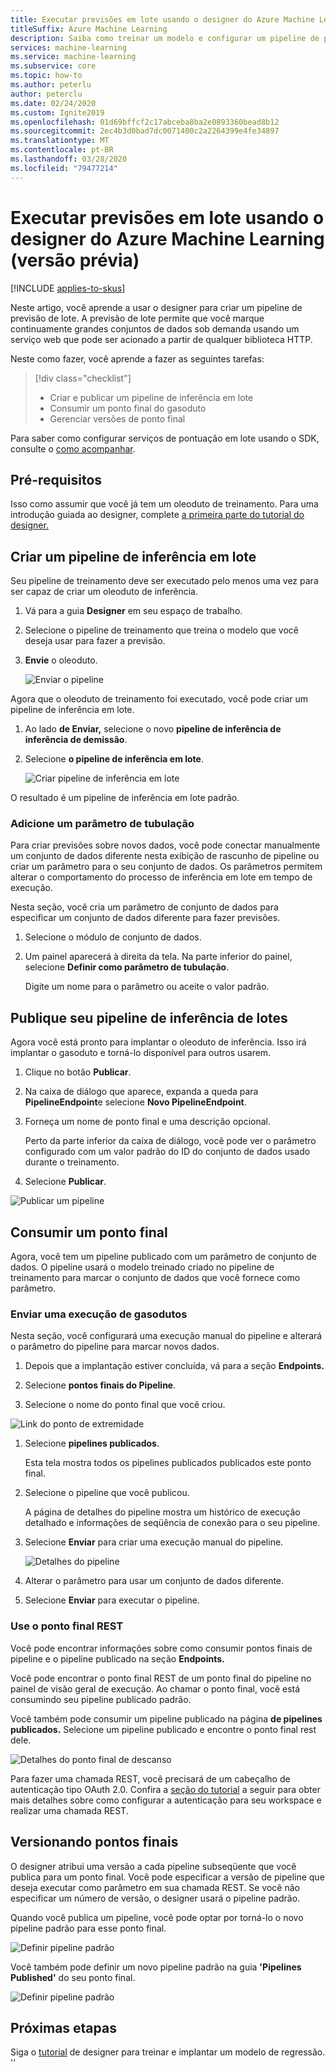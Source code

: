 ```yaml
---
title: Executar previsões em lote usando o designer do Azure Machine Learning (versão prévia)
titleSuffix: Azure Machine Learning
description: Saiba como treinar um modelo e configurar um pipeline de previsão em lote usando o designer. Implante o pipeline como um serviço Web com parâmetro, que pode ser disparado de qualquer biblioteca HTTP.
services: machine-learning
ms.service: machine-learning
ms.subservice: core
ms.topic: how-to
ms.author: peterlu
author: peterclu
ms.date: 02/24/2020
ms.custom: Ignite2019
ms.openlocfilehash: 01d69bffcf2c17abceba8ba2e0893360bead8b12
ms.sourcegitcommit: 2ec4b3d0bad7dc0071400c2a2264399e4fe34897
ms.translationtype: MT
ms.contentlocale: pt-BR
ms.lasthandoff: 03/28/2020
ms.locfileid: "79477214"
---
```

# <a name="run-batch-predictions-using-azure-machine-learning-designer-preview"></a>Executar previsões em lote usando o designer do Azure Machine Learning (versão prévia)
[!INCLUDE [applies-to-skus](../../includes/aml-applies-to-enterprise-sku.md)]

Neste artigo, você aprende a usar o designer para criar um pipeline de previsão de lote. A previsão de lote permite que você marque continuamente grandes conjuntos de dados sob demanda usando um serviço web que pode ser acionado a partir de qualquer biblioteca HTTP.

Neste como fazer, você aprende a fazer as seguintes tarefas:

> [!div class="checklist"]
> * Criar e publicar um pipeline de inferência em lote
> * Consumir um ponto final do gasoduto
> * Gerenciar versões de ponto final

Para saber como configurar serviços de pontuação em lote usando o SDK, consulte o [como acompanhar](how-to-run-batch-predictions.md).

## <a name="prerequisites"></a>Pré-requisitos

Isso como assumir que você já tem um oleoduto de treinamento. Para uma introdução guiada ao designer, complete [a primeira parte do tutorial do designer.](tutorial-designer-automobile-price-train-score.md) 

## <a name="create-a-batch-inference-pipeline"></a>Criar um pipeline de inferência em lote

Seu pipeline de treinamento deve ser executado pelo menos uma vez para ser capaz de criar um oleoduto de inferência.

1. Vá para a guia **Designer** em seu espaço de trabalho.

1. Selecione o pipeline de treinamento que treina o modelo que você deseja usar para fazer a previsão.

1. **Envie** o oleoduto.

    ![Enviar o pipeline](./media/how-to-run-batch-predictions-designer/run-training-pipeline.png)

Agora que o oleoduto de treinamento foi executado, você pode criar um pipeline de inferência em lote.

1. Ao lado **de Enviar,** selecione o novo **pipeline de inferência de inferência de demissão**.

1. Selecione **o pipeline de inferência em lote**.

    ![Criar pipeline de inferência em lote](./media/how-to-run-batch-predictions-designer/create-batch-inference.png)
    
O resultado é um pipeline de inferência em lote padrão. 

### <a name="add-a-pipeline-parameter"></a>Adicione um parâmetro de tubulação

Para criar previsões sobre novos dados, você pode conectar manualmente um conjunto de dados diferente nesta exibição de rascunho de pipeline ou criar um parâmetro para o seu conjunto de dados. Os parâmetros permitem alterar o comportamento do processo de inferência em lote em tempo de execução.

Nesta seção, você cria um parâmetro de conjunto de dados para especificar um conjunto de dados diferente para fazer previsões.

1. Selecione o módulo de conjunto de dados.

1. Um painel aparecerá à direita da tela. Na parte inferior do painel, selecione **Definir como parâmetro de tubulação**.
   
    Digite um nome para o parâmetro ou aceite o valor padrão.

## <a name="publish-your-batch-inferencing-pipeline"></a>Publique seu pipeline de inferência de lotes

Agora você está pronto para implantar o oleoduto de inferência. Isso irá implantar o gasoduto e torná-lo disponível para outros usarem.

1. Clique no botão **Publicar**.

1. Na caixa de diálogo que aparece, expanda a queda para **PipelineEndpoint**e selecione **Novo PipelineEndpoint**.

1. Forneça um nome de ponto final e uma descrição opcional.

    Perto da parte inferior da caixa de diálogo, você pode ver o parâmetro configurado com um valor padrão do ID do conjunto de dados usado durante o treinamento.

1. Selecione **Publicar**.

![Publicar um pipeline](./media/how-to-run-batch-predictions-designer/publish-inference-pipeline.png)


## <a name="consume-an-endpoint"></a>Consumir um ponto final

Agora, você tem um pipeline publicado com um parâmetro de conjunto de dados. O pipeline usará o modelo treinado criado no pipeline de treinamento para marcar o conjunto de dados que você fornece como parâmetro.

### <a name="submit-a-pipeline-run"></a>Enviar uma execução de gasodutos 

Nesta seção, você configurará uma execução manual do pipeline e alterará o parâmetro do pipeline para marcar novos dados. 

1. Depois que a implantação estiver concluída, vá para a seção **Endpoints.**

1. Selecione **pontos finais do Pipeline**.

1. Selecione o nome do ponto final que você criou.

![Link do ponto de extremidade](./media/how-to-run-batch-predictions-designer/manage-endpoints.png)

1. Selecione **pipelines publicados**.

    Esta tela mostra todos os pipelines publicados publicados este ponto final.

1. Selecione o pipeline que você publicou.

    A página de detalhes do pipeline mostra um histórico de execução detalhado e informações de seqüência de conexão para o seu pipeline. 
    
1. Selecione **Enviar** para criar uma execução manual do pipeline.

    ![Detalhes do pipeline](./media/how-to-run-batch-predictions-designer/submit-manual-run.png)
    
1. Alterar o parâmetro para usar um conjunto de dados diferente.
    
1. Selecione **Enviar** para executar o pipeline.

### <a name="use-the-rest-endpoint"></a>Use o ponto final REST

Você pode encontrar informações sobre como consumir pontos finais de pipeline e o pipeline publicado na seção **Endpoints.**

Você pode encontrar o ponto final REST de um ponto final do pipeline no painel de visão geral de execução. Ao chamar o ponto final, você está consumindo seu pipeline publicado padrão.

Você também pode consumir um pipeline publicado na página **de pipelines publicados.** Selecione um pipeline publicado e encontre o ponto final rest dele. 

![Detalhes do ponto final de descanso](./media/how-to-run-batch-predictions-designer/rest-endpoint-details.png)

Para fazer uma chamada REST, você precisará de um cabeçalho de autenticação tipo OAuth 2.0. Confira a [seção do tutorial](tutorial-pipeline-batch-scoring-classification.md#publish-and-run-from-a-rest-endpoint) a seguir para obter mais detalhes sobre como configurar a autenticação para seu workspace e realizar uma chamada REST.

## <a name="versioning-endpoints"></a>Versionando pontos finais

O designer atribui uma versão a cada pipeline subseqüente que você publica para um ponto final. Você pode especificar a versão de pipeline que deseja executar como parâmetro em sua chamada REST. Se você não especificar um número de versão, o designer usará o pipeline padrão.

Quando você publica um pipeline, você pode optar por torná-lo o novo pipeline padrão para esse ponto final.

![Definir pipeline padrão](./media/how-to-run-batch-predictions-designer/set-default-pipeline.png)

Você também pode definir um novo pipeline padrão na guia **'Pipelines Published'** do seu ponto final.

![Definir pipeline padrão](./media/how-to-run-batch-predictions-designer/set-new-default-pipeline.png)

## <a name="next-steps"></a>Próximas etapas

Siga o [tutorial](tutorial-designer-automobile-price-train-score.md) de designer para treinar e implantar um modelo de regressão.
''